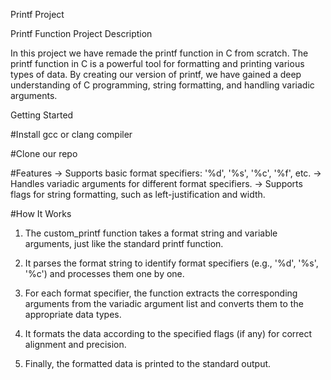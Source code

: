 Printf Project 

Printf Function Project
Description

In this project we have remade the printf function in C from scratch. The printf function in C is a powerful tool for formatting and printing various types of data. By creating our version of printf, we have gained a deep understanding of C programming, string formatting, and handling variadic arguments.

Getting Started

#Install gcc or clang compiler

#Clone our repo

#Features
-> Supports basic format specifiers: '%d', '%s', '%c', '%f', etc.
-> Handles variadic arguments for different format specifiers.
-> Supports flags for string formatting, such as left-justification and width.

#How It Works

1. The custom_printf function takes a format string and variable arguments, just like the standard printf function.

2. It parses the format string to identify format specifiers (e.g., 
'%d', '%s', '%c') and processes them one by one.

3. For each format specifier, the function extracts the corresponding arguments from the variadic argument list and converts them to the appropriate data types.

4. It formats the data according to the specified flags (if any) for correct alignment and precision.

5. Finally, the formatted data is printed to the standard output.
